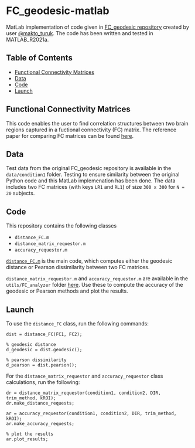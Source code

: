 # FC_geodesic-matlab
MatLab implementation of code given in [FC_geodesic repository](https://github.com/makto-toruk/FC_geodesic) created by user [@makto_turuk](https://github.com/makto-toruk). The code has been written and tested in MATLAB_R2021a.

## Table of Contents
* [Functional Connectivity Matrices](#functional-connectivity-matrices)
* [Data](#data)
* [Code](#data)
* [Launch](#launch)


## Functional Connectivity Matrices
This code enables the user to find correlation structures between two brain regions captured in a fuctional connectivity (FC) matrix. The reference paper for comparing FC matrices can be found [here](https://www.sciencedirect.com/science/article/pii/S1053811919309899). 

## Data
Test data from the original FC_geodesic repository is available in the `data/condition1` folder. Testing to ensure similarity between the original Python code and this MatLab implemenation has been done. The data includes two FC matrices (with keys `LR1` and `RL1`) of size `300 x 300` for `N = 20` subjects.

## Code
This repository contains the following classes
* `distance_FC.m`
* `distance_matrix_requestor.m`
* `accuracy_requestor.m`

[`distance_FC.m`]() is the main code, which computes either the geodesic distance or Pearson dissimilarity between two FC matrices. 

`distance_matrix_requestor.m` and `accuracy_requestor.m` are available in the `utils/FC_analyzer` folder [here](). Use these to compute the accuracy of the geodesic or Pearson methods and plot the results.

## Launch
To use the `distance_FC` class, run the following commands:
```
dist = distance_FC(FC1, FC2);

% geodesic distance
d_geodesic = dist.geodesic();

% pearson dissimilarity
d_pearson = dist.pearson();
```

For the `distance_matrix_requestor` and `accuracy_requestor` class calculations, run the following: 
```
dr = distance_matrix_requestor(condition1, condition2, DIR, trim_method, kROI);
dr.make_distance_requests;

ar = accuracy_requestor(condition1, condition2, DIR, trim_method, kROI);
ar.make_accuracy_requests;

% plot the results
ar.plot_results;
```
